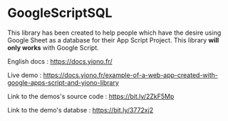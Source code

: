 # GoogleScriptSQL
This library has been created to help people which have the desire using Google Sheet as a database for their App Script Project. This library **will only works** with Google Script.

English docs : https://docs.yiono.fr/

Live demo : https://docs.yiono.fr/example-of-a-web-app-created-with-google-apps-script-and-yiono-library

Link to the demos's source code : https://bit.ly/2ZkF5Mp

Link to the demo's databse : https://bit.ly/3772xj2

